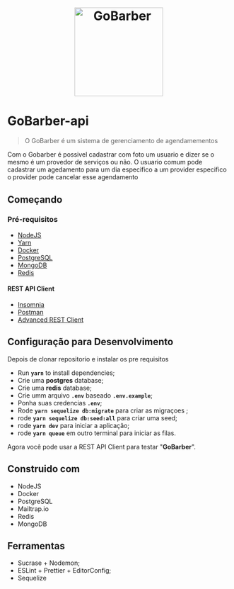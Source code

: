 <h1 align="center">
  <img alt="GoBarber" title="GoBarber" src="https://github.com/lucaslamar/gym-point-api/blob/master/src/img/68747470733a2f2f726f636b6574736561742d63646e2e73332d73612d656173742d312e616d617a6f6e6177732e636f6d2f626f6f7463616d702d6865616465722e706e67.png" width="200px" />
</h1>

# GoBarber-api
> O GoBarber é um sistema de gerenciamento de agendamementos

Com o Gobarber é possivel cadastrar com foto um usuario e dizer se o mesmo é um provedor de serviços ou não. O usuario comum pode cadastrar um agedamento para um dia especifico a um provider especifico o provider pode cancelar esse agendamento

 ## Começando

 <h3>Pré-requisitos</h3>

<ul>
    <li> <a href="https://nodejs.org/en/download/package-manager/"> NodeJS </a></li>
    <li> <a href="https://yarnpkg.com/en/docs/getting-started">Yarn</a> </li>
    <li> <a href="https://www.docker.com/get-started"> Docker </a> </li>
    <li> <a href="https://hub.docker.com/_/postgres">PostgreSQL</a> </li>
    <li> <a href="https://hub.docker.com/_/mongo">MongoDB</a> </li>
    <li> <a href="https://hub.docker.com/_/redis"> Redis </a> </li>
</ul>

<h4>REST API Client</h4>
<ul>
  <li><a href="https://insomnia.rest/">Insomnia</a></li>
  <li><a href="https://www.getpostman.com/">Postman</a></li>
  <li><a href="https://install.advancedrestclient.com/install">Advanced REST Client</a></li>
</ul>


## Configuração para Desenvolvimento

Depois de clonar repositorio e instalar os pre requisitos

- Run **`yarn`** to install dependencies;
- Crie uma **postgres** database;
- Crie uma **redis** database;
- Crie umm arquivo **`.env`** baseado **`.env.example`**;
- Ponha suas credencias **`.env`**;
- Rode **`yarn sequelize db:migrate`** para criar as migraçoes ;
- rode **`yarn sequelize db:seed:all`** para criar uma seed;
- rode **`yarn dev`** para iniciar a aplicação;
- rode **`yarn queue`** em outro terminal para iniciar as filas.

Agora você pode usar a REST API Client para testar "**GoBarber**".

## Construido com
<ul>
  <li>NodeJS</li>
  <li>Docker</li>
  <li>PostgreSQL</li>
  <li>Mailtrap.io</li>
  <li>Redis</li>
  <li>MongoDB</li>
</ul>

## Ferramentas
<ul>
  <li>Sucrase + Nodemon;</li>
  <li>ESLint + Prettier + EditorConfig;</li>
  <li>Sequelize</li>
</ul>




